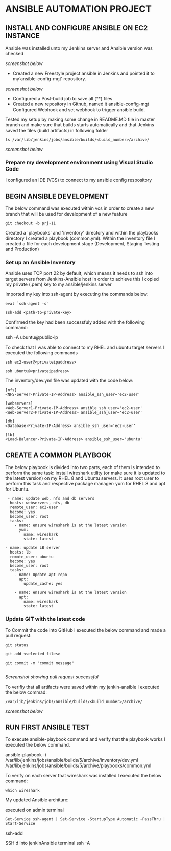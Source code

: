 # __ANSIBLE AUTOMATION PROJECT__

## INSTALL AND CONFIGURE ANSIBLE ON EC2 INSTANCE

Ansible was installed unto my Jenkins server and Ansible version was checked

*screenshot below*

- Created a new Freestyle project ansible in Jenkins and pointed it to my‘ansible-config-mgt’ repository.

*screenshot below*
- Configured a Post-build job to save all (**) files
- Created a new repository in Github, named it ansible-config-mgt 
Configured Webhook and set webhook to trigger ansible build.

Tested my setup by making some change in README.MD file in master branch and make sure that  builds starts automatically and that Jenkins saved the files (build artifacts) in following folder

```
ls /var/lib/jenkins/jobs/ansible/builds/<build_number>/archive/
```

*screenshot below*

### Prepare my development environment using Visual Studio Code

I configured an IDE (VCS) to connect to my ansible config respository

## BEGIN ANSIBLE DEVELOPMENT

The below command was executed within vcs in order to create a new branch that will be used for development of a new feature

```
git checkout -b prj-11
```

Created a 'playbooks' and 'inventory' directory and within the playbooks directory I created a playbook (common.yml). Within the inventory file I created a file for each development stage (Development, Staging Testing and Production)

### Set up an Ansible Inventory

 Ansible uses TCP port 22 by default, which means it needs to ssh into target servers from Jenkins-Ansible host  in order to achieve this I copied my private (.pem) key to my ansible/jenkins server

Imported my key into ssh-agent by executing the commands below:

```
eval `ssh-agent -s`

ssh-add <path-to-private-key>
```

Confirmed the key had been successfuly added with the following command:

ssh -A ubuntu@public-ip

To check that I was able to connect to my RHEL and ubuntu target servers I executed the following commands

```
ssh ec2-user@<privateipaddress>

ssh ubuntu@<privateipadress>
```

The inventory/dev.yml file was updated with the code below:


```
[nfs]
<NFS-Server-Private-IP-Address> ansible_ssh_user='ec2-user'

[webservers]
<Web-Server1-Private-IP-Address> ansible_ssh_user='ec2-user'
<Web-Server2-Private-IP-Address> ansible_ssh_user='ec2-user'

[db]
<Database-Private-IP-Address> ansible_ssh_user='ec2-user' 

[lb]
<Load-Balancer-Private-IP-Address> ansible_ssh_user='ubuntu'
```

## CREATE A COMMON PLAYBOOK

 The below playbook is divided into two parts, each of them is intended to perform the same task: install wireshark utility (or make sure it is updated to the latest version) on my RHEL 8 and Ubuntu servers. It uses root user to perform this task and respective package manager: yum for RHEL 8 and apt for Ubuntu.

 
```
 - name: update web, nfs and db servers
  hosts: webservers, nfs, db
  remote_user: ec2-user
  become: yes
  become_user: root
  tasks:
    - name: ensure wireshark is at the latest version
      yum:
        name: wireshark
        state: latest

- name: update LB server
  hosts: lb
  remote_user: ubuntu
  become: yes
  become_user: root
  tasks:
    - name: Update apt repo
      apt: 
        update_cache: yes

    - name: ensure wireshark is at the latest version
      apt:
        name: wireshark
        state: latest

```

### Update GIT with the latest code

To Commit the code into GitHub i executed the below command and made a pull request:

```
git status

git add <selected files>

git commit -m "commit message"


```

*Screenshot showing pull request successful*

To verifiy that all artifacts were saved within my jenkin-ansible I executed the below commad:

```
/var/lib/jenkins/jobs/ansible/builds/<build_number>/archive/
```

*screenshot below*


## RUN FIRST ANSIBLE TEST

To execute ansible-playbook command and verify that the playbook works I executed the below command. 

ansible-playbook -i /var/lib/jenkins/jobs/ansible/builds/5/archive/inventory/dev.yml /var/lib/jenkins/jobs/ansible/builds/5/archive/playbooks/common.yml

To verify on each server that wireshark was installed I executed the below command:

```
which wireshark
```

My updated Ansible architure:

executed on admin terminal
```
Get-Service ssh-agent | Set-Service -StartupType Automatic -PassThru | Start-Service
```

ssh-add <path to the key>

SSH'd into jenkinAnsible terminal 
ssh -A

